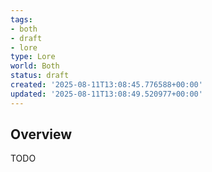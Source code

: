 ```yaml
---
tags:
- both
- draft
- lore
type: Lore
world: Both
status: draft
created: '2025-08-11T13:08:45.776588+00:00'
updated: '2025-08-11T13:08:49.520977+00:00'
---
```



## Overview

TODO
